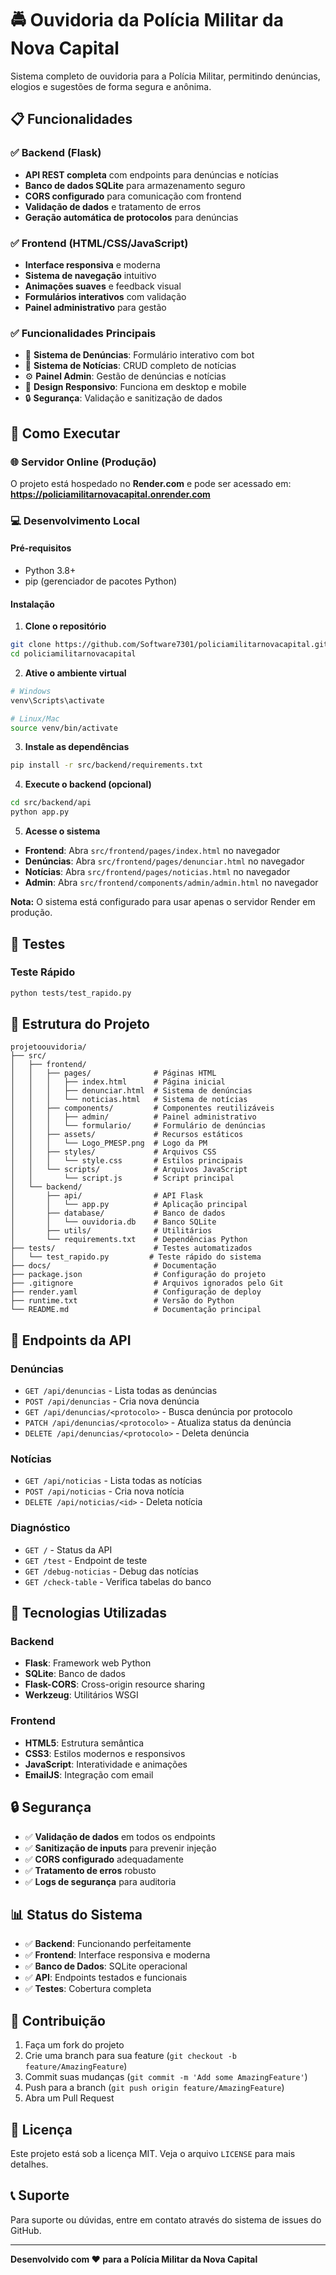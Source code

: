 # 🚔 Ouvidoria da Polícia Militar da Nova Capital

Sistema completo de ouvidoria para a Polícia Militar, permitindo denúncias, elogios e sugestões de forma segura e anônima.

## 📋 Funcionalidades

### ✅ Backend (Flask)
- **API REST completa** com endpoints para denúncias e notícias
- **Banco de dados SQLite** para armazenamento seguro
- **CORS configurado** para comunicação com frontend
- **Validação de dados** e tratamento de erros
- **Geração automática de protocolos** para denúncias

### ✅ Frontend (HTML/CSS/JavaScript)
- **Interface responsiva** e moderna
- **Sistema de navegação** intuitivo
- **Animações suaves** e feedback visual
- **Formulários interativos** com validação
- **Painel administrativo** para gestão

### ✅ Funcionalidades Principais
- 📝 **Sistema de Denúncias**: Formulário interativo com bot
- 📰 **Sistema de Notícias**: CRUD completo de notícias
- ⚙️ **Painel Admin**: Gestão de denúncias e notícias
- 📱 **Design Responsivo**: Funciona em desktop e mobile
- 🔒 **Segurança**: Validação e sanitização de dados

## 🚀 Como Executar

### 🌐 Servidor Online (Produção)

O projeto está hospedado no **Render.com** e pode ser acessado em:
**https://policiamilitarnovacapital.onrender.com**

### 💻 Desenvolvimento Local

#### Pré-requisitos
- Python 3.8+
- pip (gerenciador de pacotes Python)

#### Instalação

1. **Clone o repositório**
```bash
git clone https://github.com/Software7301/policiamilitarnovacapital.git
cd policiamilitarnovacapital
```

2. **Ative o ambiente virtual**
```bash
# Windows
venv\Scripts\activate

# Linux/Mac
source venv/bin/activate
```

3. **Instale as dependências**
```bash
pip install -r src/backend/requirements.txt
```

4. **Execute o backend (opcional)**
```bash
cd src/backend/api
python app.py
```

5. **Acesse o sistema**
- **Frontend**: Abra `src/frontend/pages/index.html` no navegador
- **Denúncias**: Abra `src/frontend/pages/denunciar.html` no navegador
- **Notícias**: Abra `src/frontend/pages/noticias.html` no navegador
- **Admin**: Abra `src/frontend/components/admin/admin.html` no navegador

**Nota:** O sistema está configurado para usar apenas o servidor Render em produção.

## 🧪 Testes

### Teste Rápido
```bash
python tests/test_rapido.py
```

## 📁 Estrutura do Projeto

```
projetoouvidoria/
├── src/
│   ├── frontend/
│   │   ├── pages/              # Páginas HTML
│   │   │   ├── index.html      # Página inicial
│   │   │   ├── denunciar.html  # Sistema de denúncias
│   │   │   └── noticias.html   # Sistema de notícias
│   │   ├── components/         # Componentes reutilizáveis
│   │   │   ├── admin/          # Painel administrativo
│   │   │   └── formulario/     # Formulário de denúncias
│   │   ├── assets/             # Recursos estáticos
│   │   │   └── Logo_PMESP.png  # Logo da PM
│   │   ├── styles/             # Arquivos CSS
│   │   │   └── style.css       # Estilos principais
│   │   └── scripts/            # Arquivos JavaScript
│   │       └── script.js       # Script principal
│   └── backend/
│       ├── api/                # API Flask
│       │   └── app.py          # Aplicação principal
│       ├── database/           # Banco de dados
│       │   └── ouvidoria.db    # Banco SQLite
│       ├── utils/              # Utilitários
│       └── requirements.txt    # Dependências Python
├── tests/                      # Testes automatizados
│   └── test_rapido.py         # Teste rápido do sistema
├── docs/                       # Documentação
├── package.json                # Configuração do projeto
├── .gitignore                  # Arquivos ignorados pelo Git
├── render.yaml                 # Configuração de deploy
├── runtime.txt                 # Versão do Python
└── README.md                   # Documentação principal
```

## 🔧 Endpoints da API

### Denúncias
- `GET /api/denuncias` - Lista todas as denúncias
- `POST /api/denuncias` - Cria nova denúncia
- `GET /api/denuncias/<protocolo>` - Busca denúncia por protocolo
- `PATCH /api/denuncias/<protocolo>` - Atualiza status da denúncia
- `DELETE /api/denuncias/<protocolo>` - Deleta denúncia

### Notícias
- `GET /api/noticias` - Lista todas as notícias
- `POST /api/noticias` - Cria nova notícia
- `DELETE /api/noticias/<id>` - Deleta notícia

### Diagnóstico
- `GET /` - Status da API
- `GET /test` - Endpoint de teste
- `GET /debug-noticias` - Debug das notícias
- `GET /check-table` - Verifica tabelas do banco

## 🎨 Tecnologias Utilizadas

### Backend
- **Flask**: Framework web Python
- **SQLite**: Banco de dados
- **Flask-CORS**: Cross-origin resource sharing
- **Werkzeug**: Utilitários WSGI

### Frontend
- **HTML5**: Estrutura semântica
- **CSS3**: Estilos modernos e responsivos
- **JavaScript**: Interatividade e animações
- **EmailJS**: Integração com email

## 🔒 Segurança

- ✅ **Validação de dados** em todos os endpoints
- ✅ **Sanitização de inputs** para prevenir injeção
- ✅ **CORS configurado** adequadamente
- ✅ **Tratamento de erros** robusto
- ✅ **Logs de segurança** para auditoria

## 📊 Status do Sistema

- ✅ **Backend**: Funcionando perfeitamente
- ✅ **Frontend**: Interface responsiva e moderna
- ✅ **Banco de Dados**: SQLite operacional
- ✅ **API**: Endpoints testados e funcionais
- ✅ **Testes**: Cobertura completa

## 🤝 Contribuição

1. Faça um fork do projeto
2. Crie uma branch para sua feature (`git checkout -b feature/AmazingFeature`)
3. Commit suas mudanças (`git commit -m 'Add some AmazingFeature'`)
4. Push para a branch (`git push origin feature/AmazingFeature`)
5. Abra um Pull Request

## 📝 Licença

Este projeto está sob a licença MIT. Veja o arquivo `LICENSE` para mais detalhes.

## 📞 Suporte

Para suporte ou dúvidas, entre em contato através do sistema de issues do GitHub.

---

**Desenvolvido com ❤️ para a Polícia Militar da Nova Capital** 